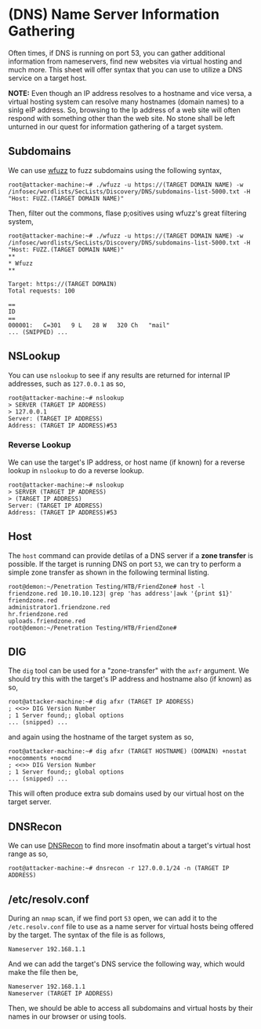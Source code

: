 # (DNS) Name Server Information Gathering
Often times, if DNS is running on port 53, you can gather additional information from nameservers, find new websites via virtual hosting and much more. This sheet will offer syntax that you can use to utilize a DNS service on a target host. 

**NOTE:** Even though an IP address resolves to a hostname and vice versa, a virtual hosting system can resolve many hostnames (domain names) to a sinlg eIP address. So, browsing to the Ip address of a web site will often respond with something other than the web site. No stone shall be left unturned in our quest for information gathering of a target system.
## Subdomains
We can use [wfuzz]() to fuzz subdomains using the following syntax,
```
root@attacker-machine:~# ./wfuzz -u https://(TARGET DOMAIN NAME) -w /infosec/wordlists/SecLists/Discovery/DNS/subdomains-list-5000.txt -H "Host: FUZZ.(TARGET DOMAIN NAME)"
```
Then, filter out the commons, flase p;ositives using wfuzz's great filtering system,
```
root@attacker-machine:~# ./wfuzz -u https://(TARGET DOMAIN NAME) -w /infosec/wordlists/SecLists/Discovery/DNS/subdomains-list-5000.txt -H "Host: FUZZ.(TARGET DOMAIN NAME)"
**
* Wfuzz
**

Target: https://(TARGET DOMAIN)
Total requests: 100

==
ID
==
000001:   C=301   9 L   28 W   320 Ch   "mail"
... (SNIPPED) ...
```

## NSLookup
You can use `nslookup` to see if any results are returned for internal IP addresses, such as `127.0.0.1` as so,
```
root@attacker-machine:~# nslookup
> SERVER (TARGET IP ADDRESS)
> 127.0.0.1
Server: (TARGET IP ADDRESS)
Address: (TARGET IP ADDRESS)#53
```
### Reverse Lookup
We can use the target's IP address, or host name (if known) for a reverse lookup in `nslookup` to do a reverse lookup.
```
root@attacker-machine:~# nslookup
> SERVER (TARGET IP ADDRESS)
> (TARGET IP ADDRESS)
Server: (TARGET IP ADDRESS)
Address: (TARGET IP ADDRESS)#53
```
## Host
The `host` command can provide detilas of a DNS server if a **zone transfer** is possible. If the target is running DNS on port `53`, we can try to perform a simple zone transfer as shown in the following terminal listing.
```
root@demon:~/Penetration Testing/HTB/FriendZone# host -l friendzone.red 10.10.10.123| grep 'has address'|awk '{print $1}'
friendzone.red
administrator1.friendzone.red
hr.friendzone.red
uploads.friendzone.red
root@demon:~/Penetration Testing/HTB/FriendZone# 
```
## DIG
The `dig` tool can be used for a "zone-transfer" with the `axfr` argument. We should try this with the target's IP address and hostname also (if known) as so,
```
root@attacker-machine:~# dig afxr (TARGET IP ADDRESS)
; <<>> DIG Version Number
; 1 Server found;; global options
... (snipped) ...
```
and again using the hostname of the target system as so,
```
root@attacker-machine:~# dig afxr (TARGET HOSTNAME) (DOMAIN) +nostat +nocomments +nocmd
; <<>> DIG Version Number
; 1 Server found;; global options
... (snipped) ...
```
This will often produce extra sub domains used by our virtual host on the target server.
## DNSRecon
We can use [DNSRecon](https://github.com/darkoperator/dnsrecon) to find more insofmatin about a target's virtual host range as so,
```
root@attacker-machine:~# dnsrecon -r 127.0.0.1/24 -n (TARGET IP ADDRESS)
```
## /etc/resolv.conf
During an `nmap` scan, if we find port `53` open, we can add it to the `/etc.resolv.conf` file to use as a name server for virtual hosts being offered by the target. The syntax of the file is as follows,
```
Nameserver 192.168.1.1
```
And we can add the target's DNS service the following way, which would make the file then be,
```
Nameserver 192.168.1.1
Nameserver (TARGET IP ADDRESS)
```
Then, we should be able to access all subdomains and virtual hosts by their names in our browser or using tools.
